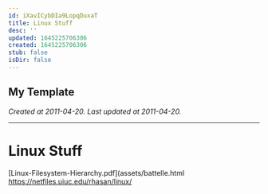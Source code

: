 ```yaml
---
id: iXavICybDIa9LopqDuxaT
title: Linux Stuff
desc: ''
updated: 1645225706306
created: 1645225706306
stub: false
isDir: false
---
```

My Template
---

_Created at 2011-04-20._
_Last updated at 2011-04-20._




---

# Linux Stuff


[Linux-Filesystem-Hierarchy.pdf](assets/battelle.html
https://netfiles.uiuc.edu/rhasan/linux/

